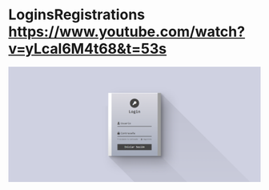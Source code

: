 # LoginsRegistrations https://www.youtube.com/watch?v=yLcal6M4t68&t=53s
<p align="center">
  <img src="preview.png" alt="preview del proyecto"  width="1600">
</p>